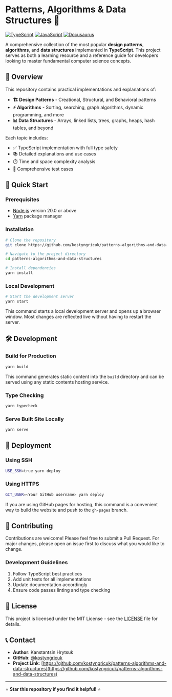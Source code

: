 # Patterns, Algorithms & Data Structures 🚀

[![TypeScript](https://img.shields.io/badge/TypeScript-007ACC?style=for-the-badge&logo=typescript&logoColor=white)](https://www.typescriptlang.org/)
[![JavaScript](https://img.shields.io/badge/JavaScript-F7DF1E?style=for-the-badge&logo=javascript&logoColor=black)](https://developer.mozilla.org/en-US/docs/Web/JavaScript)
[![Docusaurus](https://img.shields.io/badge/Docusaurus-3ECC5F?style=for-the-badge&logo=docusaurus&logoColor=white)](https://docusaurus.io/)

A comprehensive collection of the most popular **design patterns**, **algorithms**, and **data structures** implemented in **TypeScript**. This project serves as both a learning resource and a reference guide for developers looking to master fundamental computer science concepts.

## 🎯 Overview

This repository contains practical implementations and explanations of:

- **🏗️ Design Patterns** - Creational, Structural, and Behavioral patterns
- **⚡ Algorithms** - Sorting, searching, graph algorithms, dynamic programming, and more
- **📊 Data Structures** - Arrays, linked lists, trees, graphs, heaps, hash tables, and beyond

Each topic includes:

- ✅ TypeScript implementation with full type safety
- 📚 Detailed explanations and use cases
- ⏱️ Time and space complexity analysis
- 🧪 Comprehensive test cases

## 🚀 Quick Start

### Prerequisites

- [Node.js](https://nodejs.org/en/download/) version 20.0 or above
- [Yarn](https://yarnpkg.com/) package manager

### Installation

```bash
# Clone the repository
git clone https://github.com/kostyngricuk/patterns-algorithms-and-data-structures.git

# Navigate to the project directory
cd patterns-algorithms-and-data-structures

# Install dependencies
yarn install
```

### Local Development

```bash
# Start the development server
yarn start
```

This command starts a local development server and opens up a browser window. Most changes are reflected live without having to restart the server.

## 🛠️ Development

### Build for Production

```bash
yarn build
```

This command generates static content into the `build` directory and can be served using any static contents hosting service.

### Type Checking

```bash
yarn typecheck
```

### Serve Built Site Locally

```bash
yarn serve
```

## 🚀 Deployment

### Using SSH

```bash
USE_SSH=true yarn deploy
```

### Using HTTPS

```bash
GIT_USER=<Your GitHub username> yarn deploy
```

If you are using GitHub pages for hosting, this command is a convenient way to build the website and push to the `gh-pages` branch.

## 🤝 Contributing

Contributions are welcome! Please feel free to submit a Pull Request. For major changes, please open an issue first to discuss what you would like to change.

### Development Guidelines

1. Follow TypeScript best practices
2. Add unit tests for all implementations
3. Update documentation accordingly
4. Ensure code passes linting and type checking

## 📄 License

This project is licensed under the MIT License - see the [LICENSE](LICENSE) file for details.

## 📞 Contact

- **Author**: Kanstantsin Hrytsuk
- **GitHub**: [@kostyngricuk](https://github.com/kostyngricuk)
- **Project Link**: [https://github.com/kostyngricuk/patterns-algorithms-and-data-structures](https://github.com/kostyngricuk/patterns-algorithms-and-data-structures)

---

⭐ **Star this repository if you find it helpful!** ⭐
